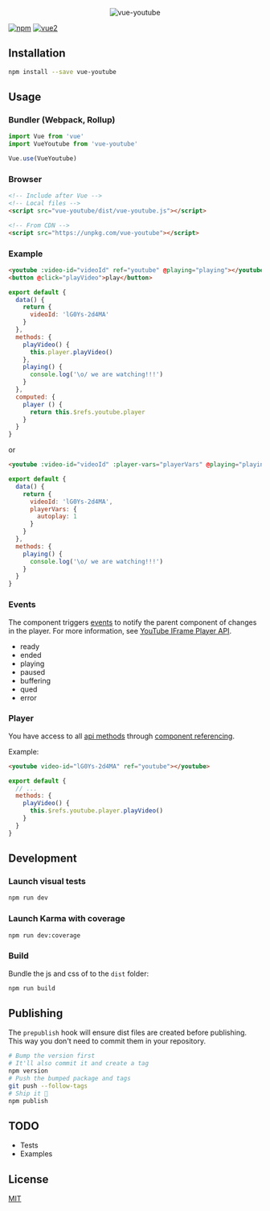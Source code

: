 <p align="center">
  <img alt="vue-youtube" src="https://raw.githubusercontent.com/anteriovieira/vue-youtube/master/midia/logo.jpg" /> <br />
</p>

  [![npm](https://img.shields.io/npm/v/vue-youtube.svg)](https://www.npmjs.com/package/vue-youtube) [![vue2](https://img.shields.io/badge/vue-2.x-brightgreen.svg)](https://vuejs.org/)

## Installation

```bash
npm install --save vue-youtube
```

## Usage

### Bundler (Webpack, Rollup)

```js
import Vue from 'vue'
import VueYoutube from 'vue-youtube'

Vue.use(VueYoutube)
```

### Browser

```html
<!-- Include after Vue -->
<!-- Local files -->
<script src="vue-youtube/dist/vue-youtube.js"></script>

<!-- From CDN -->
<script src="https://unpkg.com/vue-youtube"></script>
```

### Example


```html
<youtube :video-id="videoId" ref="youtube" @playing="playing"></youtube>
<button @click="playVideo">play</button>
```

```js
export default {
  data() {
    return {
      videoId: 'lG0Ys-2d4MA'
    }
  },
  methods: {
    playVideo() {
      this.player.playVideo()
    },
    playing() {
      console.log('\o/ we are watching!!!')
    }
  },
  computed: {
    player () {
      return this.$refs.youtube.player
    }
  }
}
```

or 

```html
<youtube :video-id="videoId" :player-vars="playerVars" @playing="playing"></youtube>
```

```js
export default {
  data() {
    return {
      videoId: 'lG0Ys-2d4MA',
      playerVars: {
        autoplay: 1
      }
    }
  },
  methods: {
    playing() {
      console.log('\o/ we are watching!!!')
    }
  }
}
```

### Events

The component triggers [events](https://developers.google.com/youtube/iframe_api_reference#Events) to notify the parent component of changes in the player. For more information, see [YouTube IFrame Player API](https://developers.google.com/youtube/iframe_api_reference#Events).

- ready
- ended
- playing
- paused
- buffering
- qued
- error

### Player

You have access to all [api methods](https://developers.google.com/youtube/iframe_api_reference#Functions) through [component referencing](https://vuejs.org/v2/api/#ref).

Example:

```html
<youtube video-id="lG0Ys-2d4MA" ref="youtube"></youtube>
```

```js
export default {
  // ...
  methods: {
    playVideo() {
      this.$refs.youtube.player.playVideo()
    }
  }
}
```

## Development

### Launch visual tests

```bash
npm run dev
```

### Launch Karma with coverage

```bash
npm run dev:coverage
```

### Build

Bundle the js and css of to the `dist` folder:

```bash
npm run build
```


## Publishing

The `prepublish` hook will ensure dist files are created before publishing. This
way you don't need to commit them in your repository.

```bash
# Bump the version first
# It'll also commit it and create a tag
npm version
# Push the bumped package and tags
git push --follow-tags
# Ship it 🚀
npm publish
```

## TODO

- Tests
- Examples

## License

[MIT](http://opensource.org/licenses/MIT)
